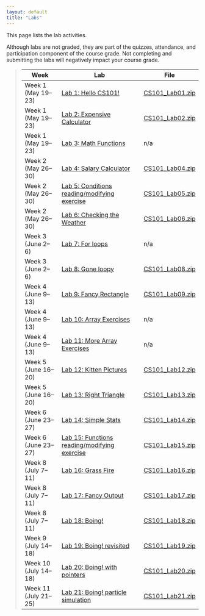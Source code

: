 ```yaml
---
layout: default
title: "Labs"
---
```


This page lists the lab activities.

Although labs are not graded, they are part of the quizzes, attendance,
and participation component of the course grade.  Not completing
and submitting the labs will negatively impact your course grade.

> Week | Lab | File
> ---- | --- | ----
> Week 1 (May 19&ndash;23) | [Lab 1: Hello CS101!](lab01.html) | [CS101\_Lab01.zip](CS101_Lab01.zip)
> Week 1 (May 19&ndash;23) | [Lab 2: Expensive Calculator](lab02.html) | [CS101\_Lab02.zip](CS101_Lab02.zip)
> Week 1 (May 19&ndash;23) | [Lab 3: Math Functions](lab03.html) | n/a
> Week 2 (May 26&ndash;30) | [Lab 4: Salary Calculator](lab04.html) | [CS101\_Lab04.zip](CS101_Lab04.zip)
> Week 2 (May 26&ndash;30) | [Lab 5: Conditions reading/modifying exercise](lab05.html) | [CS101\_Lab05.zip](CS101_Lab05.zip)
> Week 2 (May 26&ndash;30) | [Lab 6: Checking the Weather](lab06.html) | [CS101\_Lab06.zip](CS101_Lab06.zip)
> Week 3 (June 2&ndash;6) | [Lab 7: For loops](lab07.html) | n/a
> Week 3 (June 2&ndash;6) | [Lab 8: Gone loopy](lab08.html) | [CS101\_Lab08.zip](CS101_Lab08.zip)
> Week 4 (June 9&ndash;13) | [Lab 9: Fancy Rectangle](lab09.html) | [CS101\_Lab09.zip](CS101_Lab09.zip)
> Week 4 (June 9&ndash;13) | [Lab 10: Array Exercises](lab10.html) | n/a
> Week 4 (June 9&ndash;13)| [Lab 11: More Array Exercises](lab11.html) | n/a
> Week 5 (June 16&ndash;20)  | [Lab 12: Kitten Pictures](lab12.html) | [CS101\_Lab12.zip](CS101_Lab12.zip)
> Week 5 (June 16&ndash;20) | [Lab 13: Right Triangle](lab13.html) | [CS101\_Lab13.zip](CS101_Lab13.zip)
> Week 6 (June 23&ndash;27)  | [Lab 14: Simple Stats](lab14.html) | [CS101\_Lab14.zip](CS101_Lab14.zip)
> Week 6 (June 23&ndash;27) | [Lab 15: Functions reading/modifying exercise](lab15.html) | [CS101\_Lab15.zip](CS101_Lab15.zip)
> Week 8 (July 7&ndash;11)  | [Lab 16: Grass Fire](lab16.html) | [CS101\_Lab16.zip](CS101_Lab16.zip)
> Week 8 (July 7&ndash;11)  | [Lab 17: Fancy Output](lab17.html) | [CS101\_Lab17.zip](CS101_Lab17.zip)
> Week 8 (July 7&ndash;11) | [Lab 18: Boing!](lab18.html) | [CS101\_Lab18.zip](CS101_Lab18.zip)
> Week 9 (July 14&ndash;18) | [Lab 19: Boing! revisited](lab19.html) | [CS101\_Lab19.zip](CS101_Lab19.zip)
> Week 10 (July 14&ndash;18) | [Lab 20: Boing! with pointers](lab20.html) | [CS101\_Lab20.zip](CS101_Lab20.zip)
> Week 11 (July 21&ndash;25) | [Lab 21: Boing! particle simulation](lab21.html) | [CS101\_Lab21.zip](CS101_Lab21.zip)
